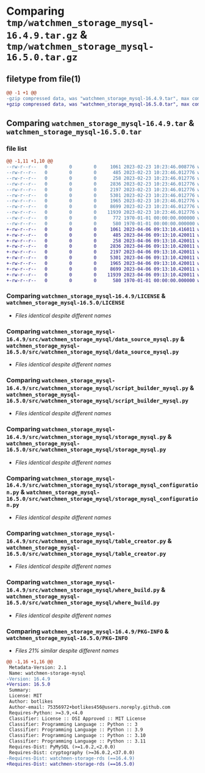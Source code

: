 # Comparing `tmp/watchmen_storage_mysql-16.4.9.tar.gz` & `tmp/watchmen_storage_mysql-16.5.0.tar.gz`

## filetype from file(1)

```diff
@@ -1 +1 @@
-gzip compressed data, was "watchmen_storage_mysql-16.4.9.tar", max compression
+gzip compressed data, was "watchmen_storage_mysql-16.5.0.tar", max compression
```

## Comparing `watchmen_storage_mysql-16.4.9.tar` & `watchmen_storage_mysql-16.5.0.tar`

### file list

```diff
@@ -1,11 +1,10 @@
--rw-r--r--   0        0        0     1061 2023-02-23 10:23:46.008776 watchmen_storage_mysql-16.4.9/LICENSE
--rw-r--r--   0        0        0      485 2023-02-23 10:23:46.012776 watchmen_storage_mysql-16.4.9/pyproject.toml
--rw-r--r--   0        0        0      258 2023-02-23 10:23:46.012776 watchmen_storage_mysql-16.4.9/src/watchmen_storage_mysql/__init__.py
--rw-r--r--   0        0        0     2836 2023-02-23 10:23:46.012776 watchmen_storage_mysql-16.4.9/src/watchmen_storage_mysql/data_source_mysql.py
--rw-r--r--   0        0        0     2197 2023-02-23 10:23:46.012776 watchmen_storage_mysql-16.4.9/src/watchmen_storage_mysql/script_builder_mysql.py
--rw-r--r--   0        0        0     5301 2023-02-23 10:23:46.012776 watchmen_storage_mysql-16.4.9/src/watchmen_storage_mysql/storage_mysql.py
--rw-r--r--   0        0        0     1965 2023-02-23 10:23:46.012776 watchmen_storage_mysql-16.4.9/src/watchmen_storage_mysql/storage_mysql_configuration.py
--rw-r--r--   0        0        0     8699 2023-02-23 10:23:46.012776 watchmen_storage_mysql-16.4.9/src/watchmen_storage_mysql/table_creator.py
--rw-r--r--   0        0        0    11939 2023-02-23 10:23:46.012776 watchmen_storage_mysql-16.4.9/src/watchmen_storage_mysql/where_build.py
--rw-r--r--   0        0        0      772 1970-01-01 00:00:00.000000 watchmen_storage_mysql-16.4.9/setup.py
--rw-r--r--   0        0        0      580 1970-01-01 00:00:00.000000 watchmen_storage_mysql-16.4.9/PKG-INFO
+-rw-r--r--   0        0        0     1061 2023-04-06 09:13:10.416011 watchmen_storage_mysql-16.5.0/LICENSE
+-rw-r--r--   0        0        0      485 2023-04-06 09:13:10.420011 watchmen_storage_mysql-16.5.0/pyproject.toml
+-rw-r--r--   0        0        0      258 2023-04-06 09:13:10.420011 watchmen_storage_mysql-16.5.0/src/watchmen_storage_mysql/__init__.py
+-rw-r--r--   0        0        0     2836 2023-04-06 09:13:10.420011 watchmen_storage_mysql-16.5.0/src/watchmen_storage_mysql/data_source_mysql.py
+-rw-r--r--   0        0        0     2197 2023-04-06 09:13:10.420011 watchmen_storage_mysql-16.5.0/src/watchmen_storage_mysql/script_builder_mysql.py
+-rw-r--r--   0        0        0     5301 2023-04-06 09:13:10.420011 watchmen_storage_mysql-16.5.0/src/watchmen_storage_mysql/storage_mysql.py
+-rw-r--r--   0        0        0     1965 2023-04-06 09:13:10.420011 watchmen_storage_mysql-16.5.0/src/watchmen_storage_mysql/storage_mysql_configuration.py
+-rw-r--r--   0        0        0     8699 2023-04-06 09:13:10.420011 watchmen_storage_mysql-16.5.0/src/watchmen_storage_mysql/table_creator.py
+-rw-r--r--   0        0        0    11939 2023-04-06 09:13:10.420011 watchmen_storage_mysql-16.5.0/src/watchmen_storage_mysql/where_build.py
+-rw-r--r--   0        0        0      580 1970-01-01 00:00:00.000000 watchmen_storage_mysql-16.5.0/PKG-INFO
```

### Comparing `watchmen_storage_mysql-16.4.9/LICENSE` & `watchmen_storage_mysql-16.5.0/LICENSE`

 * *Files identical despite different names*

### Comparing `watchmen_storage_mysql-16.4.9/src/watchmen_storage_mysql/data_source_mysql.py` & `watchmen_storage_mysql-16.5.0/src/watchmen_storage_mysql/data_source_mysql.py`

 * *Files identical despite different names*

### Comparing `watchmen_storage_mysql-16.4.9/src/watchmen_storage_mysql/script_builder_mysql.py` & `watchmen_storage_mysql-16.5.0/src/watchmen_storage_mysql/script_builder_mysql.py`

 * *Files identical despite different names*

### Comparing `watchmen_storage_mysql-16.4.9/src/watchmen_storage_mysql/storage_mysql.py` & `watchmen_storage_mysql-16.5.0/src/watchmen_storage_mysql/storage_mysql.py`

 * *Files identical despite different names*

### Comparing `watchmen_storage_mysql-16.4.9/src/watchmen_storage_mysql/storage_mysql_configuration.py` & `watchmen_storage_mysql-16.5.0/src/watchmen_storage_mysql/storage_mysql_configuration.py`

 * *Files identical despite different names*

### Comparing `watchmen_storage_mysql-16.4.9/src/watchmen_storage_mysql/table_creator.py` & `watchmen_storage_mysql-16.5.0/src/watchmen_storage_mysql/table_creator.py`

 * *Files identical despite different names*

### Comparing `watchmen_storage_mysql-16.4.9/src/watchmen_storage_mysql/where_build.py` & `watchmen_storage_mysql-16.5.0/src/watchmen_storage_mysql/where_build.py`

 * *Files identical despite different names*

### Comparing `watchmen_storage_mysql-16.4.9/PKG-INFO` & `watchmen_storage_mysql-16.5.0/PKG-INFO`

 * *Files 21% similar despite different names*

```diff
@@ -1,16 +1,16 @@
 Metadata-Version: 2.1
 Name: watchmen-storage-mysql
-Version: 16.4.9
+Version: 16.5.0
 Summary: 
 License: MIT
 Author: botlikes
 Author-email: 75356972+botlikes456@users.noreply.github.com
 Requires-Python: >=3.9,<4.0
 Classifier: License :: OSI Approved :: MIT License
 Classifier: Programming Language :: Python :: 3
 Classifier: Programming Language :: Python :: 3.9
 Classifier: Programming Language :: Python :: 3.10
 Classifier: Programming Language :: Python :: 3.11
 Requires-Dist: PyMySQL (>=1.0.2,<2.0.0)
 Requires-Dist: cryptography (>=36.0.2,<37.0.0)
-Requires-Dist: watchmen-storage-rds (==16.4.9)
+Requires-Dist: watchmen-storage-rds (==16.5.0)
```


